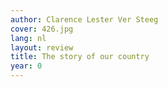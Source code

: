 ```yaml
---
author: Clarence Lester Ver Steeg
cover: 426.jpg
lang: nl
layout: review
title: The story of our country
year: 0
---
```

